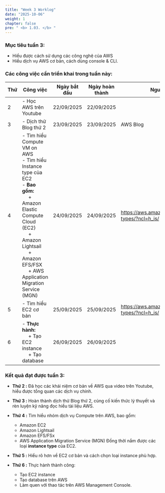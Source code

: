 ```yaml
---
title: "Week 3 Worklog"
date: "2025-10-06"
weight: 1
chapter: false
pre: " <b> 1.03. </b> "
---
```




### Mục tiêu tuần 3:

* Hiểu được cách sử dụng các công nghệ của AWS
* Hiểu dịch vụ AWS cơ bản, cách dùng console & CLI.

### Các công việc cần triển khai trong tuần này:
| Thứ | Công việc                                                                                                                                                                                                                                                 | Ngày bắt đầu | Ngày hoàn thành | Nguồn tài liệu                                   |
| --- |-----------------------------------------------------------------------------------------------------------------------------------------------------------------------------------------------------------------------------------------------------------|--------------|-----------------|--------------------------------------------------|
| 2   | - Học AWS trên Youtube                                                                                                                                                                                                                                    | 22/09/2025   | 22/09/2025      |
| 3   | - Dịch thử Blog thứ 2                                                                                                                                                                                                                                     | 23/09/2025   | 23/09/2025      | AWS Blog                                         |
| 4   | - Tìm hiểu Compute VM on AWS <br> - Tìm hiểu Instance type của EC2 <br> - **Bao gồm:** <br>&emsp;  + Amazon Elastic Compute Cloud (EC2) <br>&emsp; + Amazon Lightsail <br> &emsp; + Amazon EFS/FSX  <br> &emsp; + AWS Application Migration Service (MGN) | 24/09/2025   | 24/09/2025      | <https://aws.amazon.com/ec2/instance-types/?ncl=h_is/> |
| 5   | - Tìm hiểu EC2 cơ bản                                                                                                                                                                                                                                     | 25/09/2025   | 25/09/2025      | <https://aws.amazon.com/ec2/instance-types/?ncl=h_is/>        |
| 6   | - **Thực hành:** <br>&emsp; + Tạo EC2 instance <br>&emsp; + Tạo database                                                                                                                                                                                  | 26/09/2025   | 26/09/2025      |        |


### Kết quả đạt được tuần 3:

* **Thứ 2 :** Đã học các khái niệm cơ bản về AWS qua video trên Youtube, hiểu được tổng quan các dịch vụ chính.
* **Thứ 3 :** Hoàn thành dịch thử Blog thứ 2, củng cố kiến thức lý thuyết và rèn luyện kỹ năng đọc hiểu tài liệu AWS.
* **Thứ 4 :** Tìm hiểu nhóm dịch vụ Compute trên AWS, bao gồm:

    * Amazon EC2
    * Amazon Lightsail
    * Amazon EFS/FSx
    * AWS Application Migration Service (MGN)
      Đồng thời nắm được các loại **instance type** của EC2.
* **Thứ 5 :** Hiểu rõ hơn về EC2 cơ bản và cách chọn loại instance phù hợp.
* **Thứ 6 :** Thực hành thành công:

    * Tạo EC2 instance
    * Tạo database trên AWS
    * Làm quen với thao tác trên AWS Management Console.


